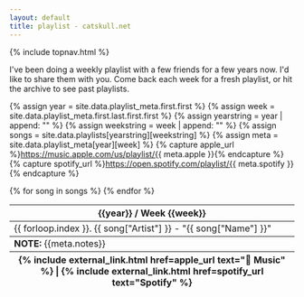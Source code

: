 ```yaml
---
layout: default
title: playlist - catskull.net
---
```

{% include topnav.html %}

I've been doing a weekly playlist with a few friends for a few years now. I'd like to share them with you. Come back each week for a fresh playlist, or hit the archive to see past playlists.

{% assign year = site.data.playlist_meta.first.first %}
{% assign week = site.data.playlist_meta.first.last.first.first %}
{% assign yearstring = year | append: "" %}
{% assign weekstring = week | append: "" %}
{% assign songs = site.data.playlists[yearstring][weekstring] %}
{% assign meta = site.data.playlist_meta[year][week] %}
{% capture apple_url %}https://music.apple.com/us/playlist/{{ meta.apple }}{% endcapture %}
{% capture spotify_url %}https://open.spotify.com/playlist/{{ meta.spotify }}{% endcapture %}

<table class="monospace">
	<thead>
		<tr>
			<th>{{year}} / Week {{week}}</th>
		</tr>
	</thead>
{% for song in songs %}
	<tr>
		<td>
			{{ forloop.index }}. {{ song["Artist"] }} - "{{ song["Name"] }}"
		</td>
	</tr>
{% endfor %}
	<tfoot>
		<tr>
			<td><b>NOTE:</b> {{meta.notes}}</td>
		</tr>
		<tr>
			<th>{% include external_link.html href=apple_url text=" Music" %} | {% include external_link.html href=spotify_url text="Spotify" %}</th>
		</tr>
	</tfoot>
</table>
